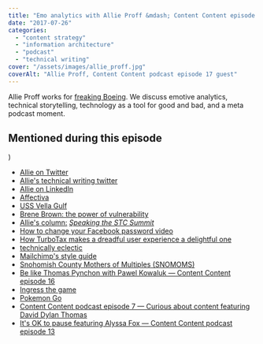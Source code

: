 ```yaml
---
title: "Emo analytics with Allie Proff &mdash; Content Content episode 17"
date: "2017-07-26"
categories:
  - "content strategy"
  - "information architecture"
  - "podcast"
  - "technical writing"
cover: "/assets/images/allie_proff.jpg"
coverAlt: "Allie Proff, Content Content podcast episode 17 guest"
---
```


Allie Proff works for [freaking Boeing](http://www.boeing.com/). We discuss emotive analytics, technical storytelling, technology as a tool for good and bad, and a meta podcast moment.

## Mentioned during this episode

)
- [Allie on Twitter](https://twitter.com/allieproff)
- [Allie's technical writing twitter](https://twitter.com/techniceclectic)
- [Allie on LinkedIn](https://linkedin.com/in/allieproff)
- [Affectiva](https://www.affectiva.com/)
- [USS Vella Gulf](http://www.public.navy.mil/surflant/cg72/Pages/default.aspx)
- [Brene Brown: the power of vulnerability](https://www.ted.com/talks/brene_brown_on_vulnerability)
- [Allie's column:](https://www.stc.org/notebook/speaking-the-stc-summit/) _[Speaking the STC Summit](https://www.stc.org/notebook/speaking-the-stc-summit/)_
- [How to change your Facebook password video](https://www.facebook.com/facebook/videos/10153253485431729/)
- [How TurboTax makes a dreadful user experience a delightful one](https://www.appcues.com/blog/how-turbotax-makes-a-dreadful-user-experience-a-delightful-one/)
- [technically eclectic](http://www.technicallyeclectic.com/)
- [Mailchimp's style guide](http://www.voiceandtone.com/)
- [Snohomish County Mothers of Multiples (SNOMOMS)](https://snomoms.wordpress.com/)
- [Be like Thomas Pynchon with Pawel Kowaluk &mdash; Content Content episode 16](http://edmarsh.com/2017/06/27/like-thomas-pynchon-pawel-kowaluk-content-content-episode-16/)
- [Ingress the game](https://www.ingress.com)
- [Pokemon Go](https://www.pokemongo.com)
- [Content Content podcast episode 7 &mdash; Curious about content featuring David Dylan Thomas](http://edmarsh.com/2016/01/19/content-content-podcast-episode-7-curious-about-content-featuring-david-dylan-thomas/)
- [It's OK to pause featuring Alyssa Fox &mdash; Content Content podcast episode 13](http://edmarsh.com/2016/11/15/ok-pause-featuring-alyssa-fox-content-content-podcast-episode-13)
